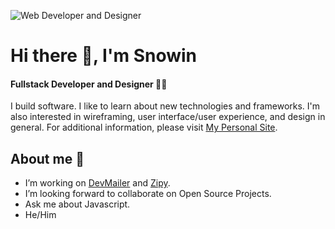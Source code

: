 ![Web Developer and Designer](https://pbs.twimg.com/profile_banners/1421107679435530241/1673254544/1500x500)

# Hi there 👋, I'm Snowin
#### Fullstack Developer and Designer 🧑‍💻

I build software. I like to learn about new technologies and frameworks. I'm also interested in wireframing, user interface/user experience, and design in general. For additional information, please visit [My Personal Site](https://www.devsnow.in).

## About me 👀
- I’m working on [DevMailer](https://devmailer.vercel.app) and [Zipy](https://zipy.vercel.app).
- I’m looking forward to collaborate on Open Source Projects.
- Ask me about Javascript.
- He/Him

